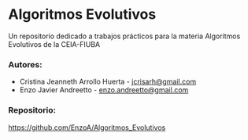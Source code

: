 # Algoritmos Evolutivos
Un repositorio dedicado a trabajos prácticos para la materia Algoritmos Evolutivos de la CEIA-FIUBA

### Autores:
- Cristina Jeanneth Arrollo Huerta - jcrisarh@gmail.com
- Enzo Javier Andreetto - enzo.andreetto@gmail.com

### Repositorio:
https://github.com/EnzoA/Algoritmos_Evolutivos